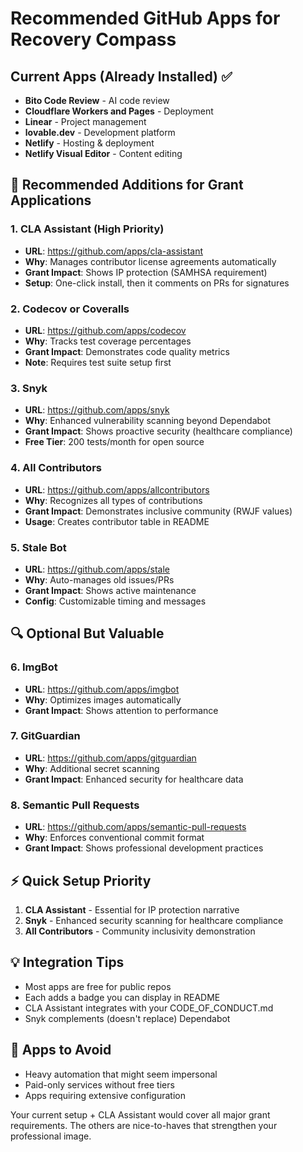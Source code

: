 # Recommended GitHub Apps for Recovery Compass

## Current Apps (Already Installed) ✅
- **Bito Code Review** - AI code review
- **Cloudflare Workers and Pages** - Deployment
- **Linear** - Project management
- **lovable.dev** - Development platform
- **Netlify** - Hosting & deployment
- **Netlify Visual Editor** - Content editing

## 🎯 Recommended Additions for Grant Applications

### 1. **CLA Assistant** (High Priority)
- **URL**: https://github.com/apps/cla-assistant
- **Why**: Manages contributor license agreements automatically
- **Grant Impact**: Shows IP protection (SAMHSA requirement)
- **Setup**: One-click install, then it comments on PRs for signatures

### 2. **Codecov** or **Coveralls**
- **URL**: https://github.com/apps/codecov
- **Why**: Tracks test coverage percentages
- **Grant Impact**: Demonstrates code quality metrics
- **Note**: Requires test suite setup first

### 3. **Snyk** 
- **URL**: https://github.com/apps/snyk
- **Why**: Enhanced vulnerability scanning beyond Dependabot
- **Grant Impact**: Shows proactive security (healthcare compliance)
- **Free Tier**: 200 tests/month for open source

### 4. **All Contributors**
- **URL**: https://github.com/apps/allcontributors
- **Why**: Recognizes all types of contributions
- **Grant Impact**: Demonstrates inclusive community (RWJF values)
- **Usage**: Creates contributor table in README

### 5. **Stale Bot**
- **URL**: https://github.com/apps/stale
- **Why**: Auto-manages old issues/PRs
- **Grant Impact**: Shows active maintenance
- **Config**: Customizable timing and messages

## 🔍 Optional But Valuable

### 6. **ImgBot**
- **URL**: https://github.com/apps/imgbot
- **Why**: Optimizes images automatically
- **Grant Impact**: Shows attention to performance

### 7. **GitGuardian**
- **URL**: https://github.com/apps/gitguardian
- **Why**: Additional secret scanning
- **Grant Impact**: Enhanced security for healthcare data

### 8. **Semantic Pull Requests**
- **URL**: https://github.com/apps/semantic-pull-requests
- **Why**: Enforces conventional commit format
- **Grant Impact**: Shows professional development practices

## ⚡ Quick Setup Priority

1. **CLA Assistant** - Essential for IP protection narrative
2. **Snyk** - Enhanced security scanning for healthcare compliance
3. **All Contributors** - Community inclusivity demonstration

## 💡 Integration Tips

- Most apps are free for public repos
- Each adds a badge you can display in README
- CLA Assistant integrates with your CODE_OF_CONDUCT.md
- Snyk complements (doesn't replace) Dependabot

## 🚫 Apps to Avoid

- Heavy automation that might seem impersonal
- Paid-only services without free tiers
- Apps requiring extensive configuration

Your current setup + CLA Assistant would cover all major grant requirements. The others are nice-to-haves that strengthen your professional image.
